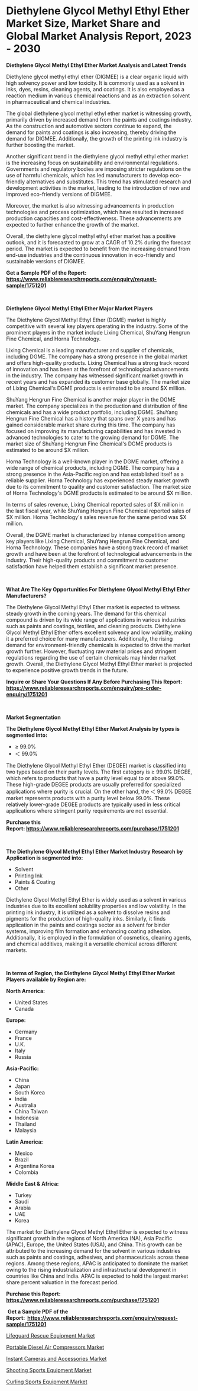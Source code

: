 <p><h1>Diethylene Glycol Methyl Ethyl Ether Market Size, Market Share and Global Market Analysis Report, 2023 - 2030</h1></p><p><strong>Diethylene Glycol Methyl Ethyl Ether Market Analysis and Latest Trends</strong></p>
<p><p>Diethylene glycol methyl ethyl ether (DIGMEE) is a clear organic liquid with high solvency power and low toxicity. It is commonly used as a solvent in inks, dyes, resins, cleaning agents, and coatings. It is also employed as a reaction medium in various chemical reactions and as an extraction solvent in pharmaceutical and chemical industries.</p><p>The global diethylene glycol methyl ethyl ether market is witnessing growth, primarily driven by increased demand from the paints and coatings industry. As the construction and automotive sectors continue to expand, the demand for paints and coatings is also increasing, thereby driving the demand for DIGMEE. Additionally, the growth of the printing ink industry is further boosting the market.</p><p>Another significant trend in the diethylene glycol methyl ethyl ether market is the increasing focus on sustainability and environmental regulations. Governments and regulatory bodies are imposing stricter regulations on the use of harmful chemicals, which has led manufacturers to develop eco-friendly alternatives and substitutes. This trend has stimulated research and development activities in the market, leading to the introduction of new and improved eco-friendly versions of DIGMEE.</p><p>Moreover, the market is also witnessing advancements in production technologies and process optimization, which have resulted in increased production capacities and cost-effectiveness. These advancements are expected to further enhance the growth of the market.</p><p>Overall, the diethylene glycol methyl ethyl ether market has a positive outlook, and it is forecasted to grow at a CAGR of 10.2% during the forecast period. The market is expected to benefit from the increasing demand from end-use industries and the continuous innovation in eco-friendly and sustainable versions of DIGMEE.</p></p>
<p><strong>Get a Sample PDF of the Report:&nbsp; <a href="https://www.reliableresearchreports.com/enquiry/request-sample/1751201">https://www.reliableresearchreports.com/enquiry/request-sample/1751201</a></strong></p>
<p>&nbsp;</p>
<p><strong>Diethylene Glycol Methyl Ethyl Ether Major Market Players</strong></p>
<p><p>The Diethylene Glycol Methyl Ethyl Ether (DGME) market is highly competitive with several key players operating in the industry. Some of the prominent players in the market include Lixing Chemical, ShuYang Hengrun Fine Chemical, and Horna Technology.</p><p>Lixing Chemical is a leading manufacturer and supplier of chemicals, including DGME. The company has a strong presence in the global market and offers high-quality products. Lixing Chemical has a strong track record of innovation and has been at the forefront of technological advancements in the industry. The company has witnessed significant market growth in recent years and has expanded its customer base globally. The market size of Lixing Chemical's DGME products is estimated to be around $X million.</p><p>ShuYang Hengrun Fine Chemical is another major player in the DGME market. The company specializes in the production and distribution of fine chemicals and has a wide product portfolio, including DGME. ShuYang Hengrun Fine Chemical has a history that spans over X years and has gained considerable market share during this time. The company has focused on improving its manufacturing capabilities and has invested in advanced technologies to cater to the growing demand for DGME. The market size of ShuYang Hengrun Fine Chemical's DGME products is estimated to be around $X million.</p><p>Horna Technology is a well-known player in the DGME market, offering a wide range of chemical products, including DGME. The company has a strong presence in the Asia-Pacific region and has established itself as a reliable supplier. Horna Technology has experienced steady market growth due to its commitment to quality and customer satisfaction. The market size of Horna Technology's DGME products is estimated to be around $X million.</p><p>In terms of sales revenue, Lixing Chemical reported sales of $X million in the last fiscal year, while ShuYang Hengrun Fine Chemical reported sales of $X million. Horna Technology's sales revenue for the same period was $X million.</p><p>Overall, the DGME market is characterized by intense competition among key players like Lixing Chemical, ShuYang Hengrun Fine Chemical, and Horna Technology. These companies have a strong track record of market growth and have been at the forefront of technological advancements in the industry. Their high-quality products and commitment to customer satisfaction have helped them establish a significant market presence.</p></p>
<p>&nbsp;</p>
<p><strong>What Are The Key Opportunities For Diethylene Glycol Methyl Ethyl Ether Manufacturers?</strong></p>
<p><p>The Diethylene Glycol Methyl Ethyl Ether market is expected to witness steady growth in the coming years. The demand for this chemical compound is driven by its wide range of applications in various industries such as paints and coatings, textiles, and cleaning products. Diethylene Glycol Methyl Ethyl Ether offers excellent solvency and low volatility, making it a preferred choice for many manufacturers. Additionally, the rising demand for environment-friendly chemicals is expected to drive the market growth further. However, fluctuating raw material prices and stringent regulations regarding the use of certain chemicals may hinder market growth. Overall, the Diethylene Glycol Methyl Ethyl Ether market is projected to experience positive growth trends in the future.</p></p>
<p><strong>Inquire or Share Your Questions If Any Before Purchasing This Report: <a href="https://www.reliableresearchreports.com/enquiry/pre-order-enquiry/1751201">https://www.reliableresearchreports.com/enquiry/pre-order-enquiry/1751201</a></strong></p>
<p>&nbsp;</p>
<p><strong>Market Segmentation</strong></p>
<p><strong>The Diethylene Glycol Methyl Ethyl Ether Market Analysis by types is segmented into:</strong></p>
<p><ul><li>≥ 99.0%</li><li>＜ 99.0%</li></ul></p>
<p><p>The Diethylene Glycol Methyl Ethyl Ether (DEGEE) market is classified into two types based on their purity levels. The first category is ≥ 99.0% DEGEE, which refers to products that have a purity level equal to or above 99.0%. These high-grade DEGEE products are usually preferred for specialized applications where purity is crucial. On the other hand, the ＜ 99.0% DEGEE market represents products with a purity level below 99.0%. These relatively lower-grade DEGEE products are typically used in less critical applications where stringent purity requirements are not essential.</p></p>
<p><strong>Purchase this Report:&nbsp;<a href="https://www.reliableresearchreports.com/purchase/1751201">https://www.reliableresearchreports.com/purchase/1751201</a></strong></p>
<p>&nbsp;</p>
<p><strong>The Diethylene Glycol Methyl Ethyl Ether Market Industry Research by Application is segmented into:</strong></p>
<p><ul><li>Solvent</li><li>Printing Ink</li><li>Paints & Coating</li><li>Other</li></ul></p>
<p><p>Diethylene Glycol Methyl Ethyl Ether is widely used as a solvent in various industries due to its excellent solubility properties and low volatility. In the printing ink industry, it is utilized as a solvent to dissolve resins and pigments for the production of high-quality inks. Similarly, it finds application in the paints and coatings sector as a solvent for binder systems, improving film formation and enhancing coating adhesion. Additionally, it is employed in the formulation of cosmetics, cleaning agents, and chemical additives, making it a versatile chemical across different markets.</p></p>
<p>&nbsp;</p>
<p><strong>In terms of Region, the Diethylene Glycol Methyl Ethyl Ether Market Players available by Region are:</strong></p>
<p>
    <p> <strong> North America: </strong>
        <ul>
            <li>United States</li>
            <li>Canada</li>
        </ul>
        </p> 
    <p> <strong> Europe: </strong>
        <ul>
            <li>Germany</li>
            <li>France</li>
            <li>U.K.</li>
            <li>Italy</li>
            <li>Russia</li>
        </ul>
        </p> 
    <p> <strong> Asia-Pacific: </strong>
        <ul>
            <li>China</li>
            <li>Japan</li>
            <li>South Korea</li>
            <li>India</li>
            <li>Australia</li>
            <li>China Taiwan</li>
            <li>Indonesia</li>
            <li>Thailand</li>
            <li>Malaysia</li>
        </ul>
        </p> 
    <p> <strong> Latin America: </strong>
        <ul>
            <li>Mexico</li>
            <li>Brazil</li>
            <li>Argentina Korea</li>
            <li>Colombia</li>
        </ul>
        </p> 
    <p> <strong> Middle East & Africa: </strong>
        <ul>
            <li>Turkey</li>
            <li>Saudi</li>
            <li>Arabia</li>
            <li>UAE</li>
            <li>Korea</li>
        </ul>
    </p>
    </p>
<p><p>The market for Diethylene Glycol Methyl Ethyl Ether is expected to witness significant growth in the regions of North America (NA), Asia Pacific (APAC), Europe, the United States (USA), and China. This growth can be attributed to the increasing demand for the solvent in various industries such as paints and coatings, adhesives, and pharmaceuticals across these regions. Among these regions, APAC is anticipated to dominate the market owing to the rising industrialization and infrastructural development in countries like China and India. APAC is expected to hold the largest market share percent valuation in the forecast period.</p></p>
<p><strong>Purchase this Report: <a href="https://www.reliableresearchreports.com/purchase/1751201">https://www.reliableresearchreports.com/purchase/1751201</a></strong></p>
<p>&nbsp;<strong>Get a Sample PDF of the Report:&nbsp;&nbsp;<a href="https://www.reliableresearchreports.com/enquiry/request-sample/1751201">https://www.reliableresearchreports.com/enquiry/request-sample/1751201</a></strong></p>
<p><strong></strong></p>
<p><p><a href="https://medium.com/@ransomjohns101/lifeguard-rescue-equipment-market-trends-and-market-analysis-forecasted-for-period-2023-2030-536e84a33298">Lifeguard Rescue Equipment Market</a></p><p><a href="https://medium.com/@ashlybednar2023/decoding-portable-diesel-air-compressors-market-metrics-market-share-trends-and-growth-patterns-2f2aa6b2a5a0">Portable Diesel Air Compressors Market</a></p><p><a href="https://medium.com/@staceyhilll3626/instant-cameras-and-accessories-market-analysis-and-sze-forecasted-for-period-from-2023-to-2030-3395503f214a">Instant Cameras and Accessories Market</a></p><p><a href="https://medium.com/@jackytorphy/shooting-sports-equipment-market-size-market-outlook-and-market-forecast-2023-to-2030-c2a4f659c3c0">Shooting Sports Equipment Market</a></p><p><a href="https://medium.com/@eloisadavis6326/curling-sports-equipment-market-analysis-and-sze-forecasted-for-period-from-2023-to-2030-b14fe7fdd6c2">Curling Sports Equipment Market</a></p></p>